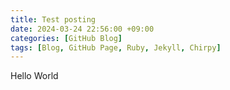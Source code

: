 ```yaml
---
title: Test posting
date: 2024-03-24 22:56:00 +09:00
categories: [GitHub Blog]
tags: [Blog, GitHub Page, Ruby, Jekyll, Chirpy]
---
```


Hello World